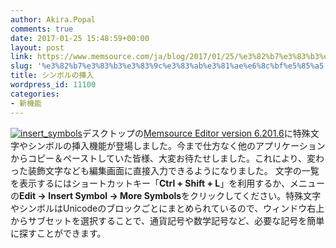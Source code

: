 ```yaml
---
author: Akira.Popal
comments: true
date: 2017-01-25 15:48:59+00:00
layout: post
link: https://www.memsource.com/ja/blog/2017/01/25/%e3%82%b7%e3%83%b3%e3%83%9c%e3%83%ab%e3%81%ae%e6%8c%bf%e5%85%a5/
slug: '%e3%82%b7%e3%83%b3%e3%83%9c%e3%83%ab%e3%81%ae%e6%8c%bf%e5%85%a5'
title: シンボルの挿入
wordpress_id: 11100
categories:
- 新機能
---
```


[![insert_symbols](http://www.memsource.com/wp-content/uploads/2017/01/Insert_symbols.png)](http://www.memsource.com/wp-content/uploads/2017/01/Insert_symbols.png)デスクトップの[Memsource Editor version 6.201.6](http://www.memsource.com/download/)に特殊文字やシンボルの挿入機能が登場しました。今まで仕方なく他のアプリケーションからコピー＆ペーストしていた皆様、大変お待たせしました。これにより、変わった装飾文字なども編集画面に直接入力できるようになりました。
文字の一覧を表示するにはショートカットキー「**Ctrl + Shift + L**」を利用するか、メニューの**Edit → Insert Symbol → More Symbols**をクリックしてください。特殊文字やシンボルはUnicodeのブロックごとにまとめられているので、ウィンドウ右上からサブセットを選択することで、通貨記号や数学記号など、必要な記号を簡単に探すことができます。
